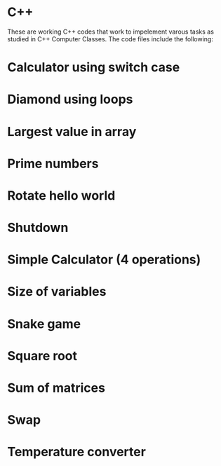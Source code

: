 # C++
These are working C++ codes that work to impelement varous tasks as studied in  C++ Computer Classes. 
The code files include the following:
# Calculator using  switch case
# Diamond using loops
# Largest value in array
# Prime numbers
# Rotate hello world
# Shutdown
# Simple Calculator (4 operations)
# Size of variables
# Snake game
# Square root
# Sum of  matrices
# Swap
# Temperature converter